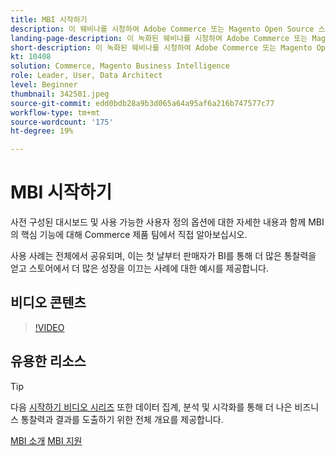 ```yaml
---
title: MBI 시작하기
description: 이 웨비나를 시청하여 Adobe Commerce 또는 Magento Open Source 스토어에 대한 MBI의 핵심 기능에 대해 알아보십시오.
landing-page-description: 이 녹화된 웨비나를 시청하여 Adobe Commerce 또는 Magento Open Source 스토어에 대한 MBI의 핵심 기능에 대해 알아보십시오.
short-description: 이 녹화된 웨비나를 시청하여 Adobe Commerce 또는 Magento Open Source 스토어에 대한 MBI의 핵심 기능에 대해 알아보십시오.
kt: 10408
solution: Commerce, Magento Business Intelligence
role: Leader, User, Data Architect
level: Beginner
thumbnail: 342501.jpeg
source-git-commit: edd0bdb28a9b3d065a64a95af6a216b747577c77
workflow-type: tm+mt
source-wordcount: '175'
ht-degree: 19%

---
```


# MBI 시작하기

사전 구성된 대시보드 및 사용 가능한 사용자 정의 옵션에 대한 자세한 내용과 함께 MBI의 핵심 기능에 대해 Commerce 제품 팀에서 직접 알아보십시오.

사용 사례는 전체에서 공유되며, 이는 첫 날부터 판매자가 BI를 통해 더 많은 통찰력을 얻고 스토어에서 더 많은 성장을 이끄는 사례에 대한 예시를 제공합니다.

## 비디오 콘텐츠

>[!VIDEO](https://video.tv.adobe.com/v/342501?quality=12&learn=on)

## 유용한 리소스

>[!TIP]
>
>다음 [시작하기 비디오 시리즈](https://experienceleague.adobe.com/docs/commerce-learn/tutorials/mbi/introduction/1-overview.html) 또한 데이터 집계, 분석 및 시각화를 통해 더 나은 비즈니스 통찰력과 결과를 도출하기 위한 전체 개요를 제공합니다.

[MBI 소개](https://experienceleague.adobe.com/docs/commerce-business-intelligence/mbi/getting-started.html)
[MBI 지원](https://experienceleague.adobe.com/docs/commerce-knowledge-base/kb/troubleshooting/miscellaneous/mbi-service-policies.html)
